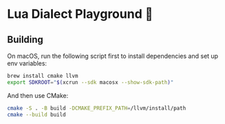 # Lua Dialect Playground 🛝

## Building
On macOS, run the following script first to install dependencies and set up env variables:
```bash
brew install cmake llvm
export SDKROOT="$(xcrun --sdk macosx --show-sdk-path)"
```
And then use CMake:
```bash
cmake -S . -B build -DCMAKE_PREFIX_PATH=/llvm/install/path
cmake --build build
```